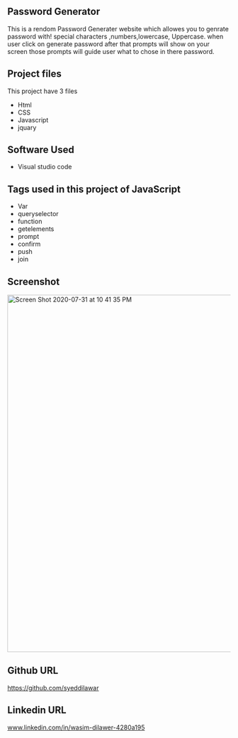 ## Password Generator
This is a rendom Password Generater website which allowes you to genrate password with! special characters ,numbers,lowercase, Uppercase.
when user click on generate password after that prompts will show on your screen those prompts will guide user what to chose in there password. 

## Project files
This project have 3 files
* Html
* CSS
* Javascript
* jquary

## Software Used
* Visual studio code


## Tags used in this project of JavaScript 
* Var
* queryselector
* function
* getelements
* prompt
* confirm 
* push
* join


## Screenshot


<img width="804" alt="Screen Shot 2020-07-31 at 10 41 35 PM" src="https://user-images.githubusercontent.com/66503170/89095614-9fe5c200-d384-11ea-8125-ad03730365f2.png">

## Github URL
https://github.com/syeddilawar

## Linkedin URL
www.linkedin.com/in/wasim-dilawer-4280a195




